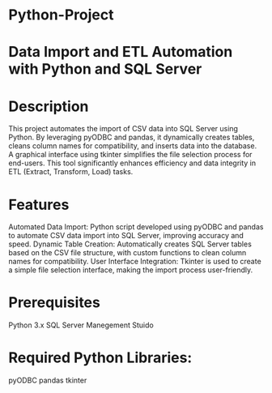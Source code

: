 # Python-Project 
# Data Import and ETL Automation with Python and SQL Server
# Description
This project automates the import of CSV data into SQL Server using Python. By leveraging pyODBC and pandas, it dynamically creates tables, cleans column names for compatibility, and inserts data into the database. A graphical interface using tkinter simplifies the file selection process for end-users. This tool significantly enhances efficiency and data integrity in ETL (Extract, Transform, Load) tasks.

# Features
Automated Data Import: Python script developed using pyODBC and pandas to automate CSV data import into SQL Server, improving accuracy and speed.
Dynamic Table Creation: Automatically creates SQL Server tables based on the CSV file structure, with custom functions to clean column names for compatibility.
User Interface Integration: Tkinter is used to create a simple file selection interface, making the import process user-friendly.

# Prerequisites
Python 3.x
SQL Server Manegement Stuido 

# Required Python Libraries:
pyODBC
pandas
tkinter
